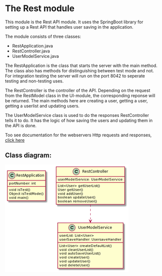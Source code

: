 # The Rest module

This module is the Rest API module. It uses the SpringBoot library for setting up a Rest API that handles user saving in the application. 

The module consists of three classes: 

- RestApplication.java
- RestController.java
- UserModelService.java


The RestApplication is the class that starts the server with the main method. The class also has methods for distinguishing between test mode and not. For integration testing the server will run on the port 8042 to seperate testing and non-testing uses. 

The RestController is the controller of the API. Depending on the request from the RestModel class in the UI-module, the corresponding reponse will be returned. The main methods here are creating a user, getting a user, getting a userlist and updating users. 

The UserModelService class is used to do the responses RestController tells it to do. It has the logic of how saving the users and updating them in the API is done. 

Too see documentation for the webservers Http requests and responses, [click here](https://gitlab.stud.idi.ntnu.no/it1901/groups-2021/gr2124/gr2124/-/blob/main/casino/rest/src/main/asciidoc/RestDocumentation.adoc)

## Class diagram: 

![class diagram](docs/Images/classRest.png)
